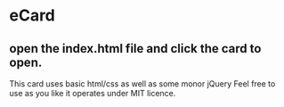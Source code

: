# eCard 
## open the index.html file and click the card to open.
This card uses basic html/css as well as some monor jQuery 
Feel free to use as you like it operates under MIT licence.
